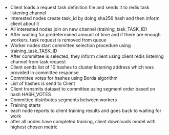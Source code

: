 - Client loads a request task definition file and sends it to redis task listening channel
- Interested nodes create task_id by doing sha256 hash and then inform client about it
- All interested nodes join on new channel (training_task_TASK_ID)
- After waiting for predetermined amount of time and if there are enough workers,
task request is removed from queue
- Worker nodes start committee selection procedure using training_task_TASK_ID
- After committee is selected, they inform client using client redis listening channel
from task request
- Client sends list of 10 hashes to cluster listening address which was provided in
committee response
- Committee votes for hashes using Borda algorithm
- List of hashes is send to Client
- Client transmits dataset to committee using segment order based on hash HASH_VOTES
- Committee distributes segments between workers
- Training starts
- each node reports to client training results and goes back to waiting for work
- after all nodes have completed training, client downloads model with highest chosen metric
